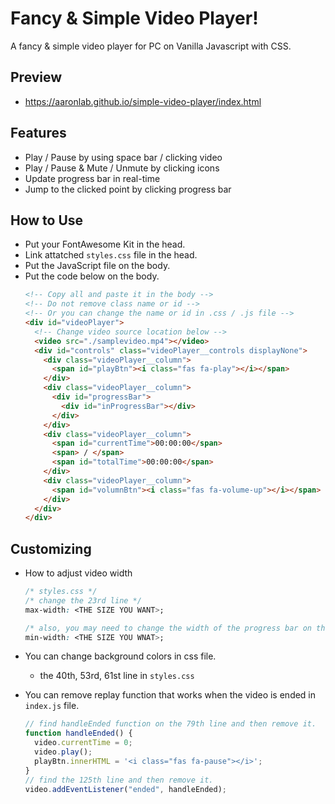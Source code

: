 # Fancy & Simple Video Player!

A fancy & simple video player for PC on Vanilla Javascript with CSS.

## Preview

- https://aaronlab.github.io/simple-video-player/index.html

## Features

- Play / Pause by using space bar / clicking video
- Play / Pause & Mute / Unmute by clicking icons
- Update progress bar in real-time
- Jump to the clicked point by clicking progress bar

## How to Use

- Put your FontAwesome Kit in the head.
- Link attatched `styles.css` file in the head.
- Put the JavaScript file on the body.
- Put the code below on the body.
  ```html
  <!-- Copy all and paste it in the body -->
  <!-- Do not remove class name or id -->
  <!-- Or you can change the name or id in .css / .js file -->
  <div id="videoPlayer">
    <!-- Change video source location below -->
    <video src="./samplevideo.mp4"></video>
    <div id="controls" class="videoPlayer__controls displayNone">
      <div class="videoPlayer__column">
        <span id="playBtn"><i class="fas fa-play"></i></span>
      </div>
      <div class="videoPlayer__column">
        <div id="progressBar">
          <div id="inProgressBar"></div>
        </div>
      </div>
      <div class="videoPlayer__column">
        <span id="currentTime">00:00:00</span>
        <span> / </span>
        <span id="totalTime">00:00:00</span>
      </div>
      <div class="videoPlayer__column">
        <span id="volumnBtn"><i class="fas fa-volume-up"></i></span>
      </div>
    </div>
  </div>
  ```

## Customizing

- How to adjust video width

  ```css
  /* styles.css */
  /* change the 23rd line */
  max-width: <THE SIZE YOU WANT>;

  /* also, you may need to change the width of the progress bar on the 50th line */
  min-width: <THE SIZE YOU WNAT>;
  ```

- You can change background colors in css file.
  - the 40th, 53rd, 61st line in `styles.css`
- You can remove replay function that works when the video is ended in `index.js` file.
  ```javascript
  // find handleEnded function on the 79th line and then remove it.
  function handleEnded() {
    video.currentTime = 0;
    video.play();
    playBtn.innerHTML = '<i class="fas fa-pause"></i>';
  }
  // find the 125th line and then remove it.
  video.addEventListener("ended", handleEnded);
  ```
